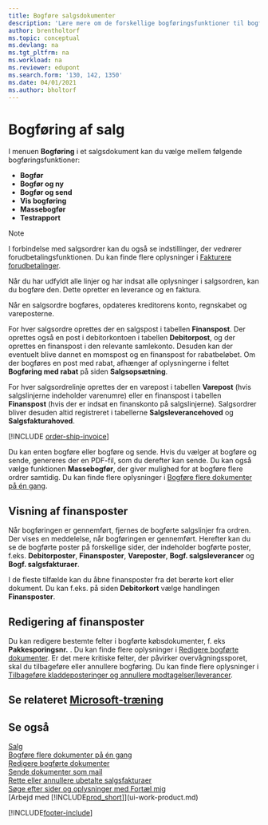 ```yaml
---
title: Bogføre salgsdokumenter
description: 'Lære mere om de forskellige bogføringsfunktioner til bogføring af salgsdokumenter, og hvordan du kan opdatere bogførte dokumenter.'
author: brentholtorf
ms.topic: conceptual
ms.devlang: na
ms.tgt_pltfrm: na
ms.workload: na
ms.reviewer: edupont
ms.search.form: '130, 142, 1350'
ms.date: 04/01/2021
ms.author: bholtorf
---
```

# Bogføring af salg

I menuen **Bogføring** i et salgsdokument kan du vælge mellem følgende bogføringsfunktioner:

* **Bogfør**
* **Bogfør og ny**
* **Bogfør og send**
* **Vis bogføring**
* **Massebogfør**
* **Testrapport**

> [!NOTE]
> I forbindelse med salgsordrer kan du også se indstillinger, der vedrører forudbetalingsfunktionen. Du kan finde flere oplysninger i [Fakturere forudbetalinger](finance-invoice-prepayments.md).

Når du har udfyldt alle linjer og har indsat alle oplysninger i salgsordren, kan du bogføre den. Dette opretter en leverance og en faktura.

Når en salgsordre bogføres, opdateres kreditorens konto, regnskabet og vareposterne.

For hver salgsordre oprettes der en salgspost i tabellen **Finanspost**. Der oprettes også en post i debitorkontoen i tabellen **Debitorpost**, og der oprettes en finanspost i den relevante samlekonto. Desuden kan der eventuelt blive dannet en momspost og en finanspost for rabatbeløbet. Om der bogføres en post med rabat, afhænger af oplysningerne i feltet **Bogføring med rabat** på siden **Salgsopsætning**.

For hver salgsordrelinje oprettes der en varepost i tabellen **Varepost** (hvis salgslinjerne indeholder varenumre) eller en finanspost i tabellen **Finanspost** (hvis der er indsat en finanskonto på salgslinjerne). Salgsordrer bliver desuden altid registreret i tabellerne **Salgsleverancehoved** og **Salgsfakturahoved**.

[!INCLUDE [order-ship-invoice](includes/order-ship-invoice.md)]

Du kan enten bogføre eller bogføre og sende. Hvis du vælger at bogføre og sende, genereres der en PDF-fil, som du derefter kan sende. Du kan også vælge funktionen **Massebogfør**, der giver mulighed for at bogføre flere ordrer samtidig. Du kan finde flere oplysninger i [Bogføre flere dokumenter på én gang](ui-batch-posting.md).

## Visning af finansposter

Når bogføringen er gennemført, fjernes de bogførte salgslinjer fra ordren. Der vises en meddelelse, når bogføringen er gennemført. Herefter kan du se de bogførte poster på forskellige sider, der indeholder bogførte poster, f.eks. **Debitorposter**, **Finansposter**, **Vareposter**, **Bogf. salgsleverancer** og **Bogf. salgsfakturaer**.  

I de fleste tilfælde kan du åbne finansposter fra det berørte kort eller dokument. Du kan f.eks. på siden **Debitorkort** vælge handlingen **Finansposter**.

## Redigering af finansposter

Du kan redigere bestemte felter i bogførte købsdokumenter, f. eks **Pakkesporingsnr.** . Du kan finde flere oplysninger i [Redigere bogførte dokumenter](across-edit-posted-document.md). Er det mere kritiske felter, der påvirker overvågningssporet, skal du tilbageføre eller annullere bogføring. Du kan finde flere oplysninger i [Tilbageføre kladdeposteringer og annullere modtagelser/leverancer](finance-how-reverse-journal-posting.md).

## Se relateret [Microsoft-træning](/training/modules/ship-invoice-items-dynamics-365-business-central/index)

## Se også

[Salg](sales-manage-sales.md)  
[Bogføre flere dokumenter på én gang](ui-batch-posting.md)  
[Redigere bogførte dokumenter](across-edit-posted-document.md)  
[Sende dokumenter som mail](ui-how-send-documents-email.md)  
[Rette eller annullere ubetalte salgsfakturaer](sales-how-correct-cancel-sales-invoice.md)  
[Søge efter sider og oplysninger med Fortæl mig](ui-search.md)  
[Arbejd med [!INCLUDE[prod_short](includes/prod_short.md)]](ui-work-product.md)

[!INCLUDE[footer-include](includes/footer-banner.md)]  
